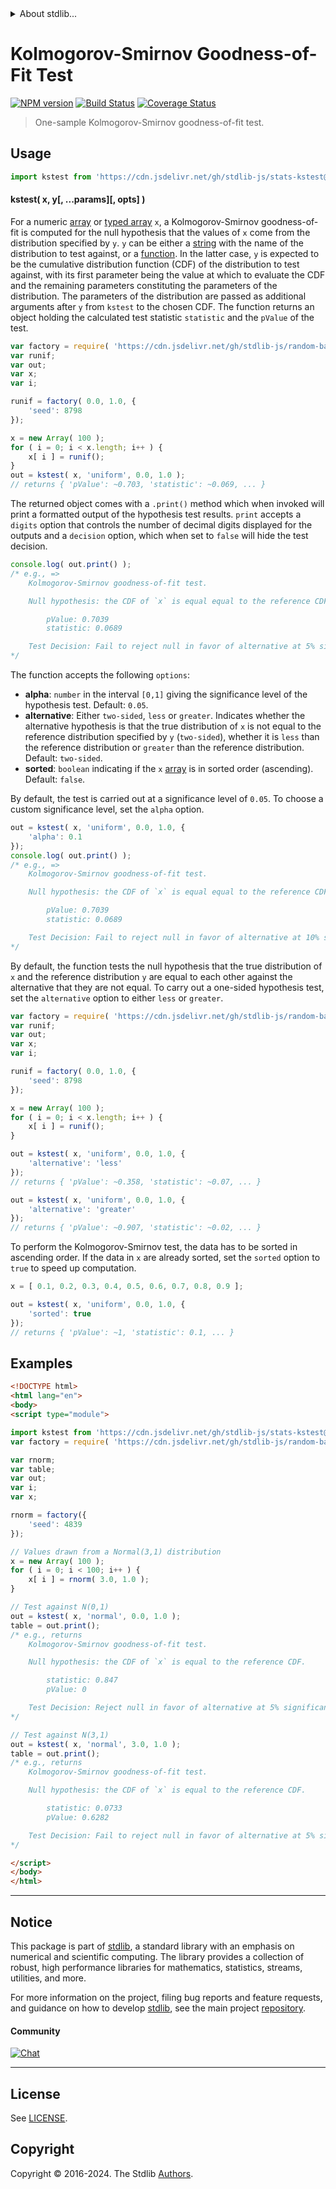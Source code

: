 <!--

@license Apache-2.0

Copyright (c) 2018 The Stdlib Authors.

Licensed under the Apache License, Version 2.0 (the "License");
you may not use this file except in compliance with the License.
You may obtain a copy of the License at

   http://www.apache.org/licenses/LICENSE-2.0

Unless required by applicable law or agreed to in writing, software
distributed under the License is distributed on an "AS IS" BASIS,
WITHOUT WARRANTIES OR CONDITIONS OF ANY KIND, either express or implied.
See the License for the specific language governing permissions and
limitations under the License.

-->


<details>
  <summary>
    About stdlib...
  </summary>
  <p>We believe in a future in which the web is a preferred environment for numerical computation. To help realize this future, we've built stdlib. stdlib is a standard library, with an emphasis on numerical and scientific computation, written in JavaScript (and C) for execution in browsers and in Node.js.</p>
  <p>The library is fully decomposable, being architected in such a way that you can swap out and mix and match APIs and functionality to cater to your exact preferences and use cases.</p>
  <p>When you use stdlib, you can be absolutely certain that you are using the most thorough, rigorous, well-written, studied, documented, tested, measured, and high-quality code out there.</p>
  <p>To join us in bringing numerical computing to the web, get started by checking us out on <a href="https://github.com/stdlib-js/stdlib">GitHub</a>, and please consider <a href="https://opencollective.com/stdlib">financially supporting stdlib</a>. We greatly appreciate your continued support!</p>
</details>

# Kolmogorov-Smirnov Goodness-of-Fit Test

[![NPM version][npm-image]][npm-url] [![Build Status][test-image]][test-url] [![Coverage Status][coverage-image]][coverage-url] <!-- [![dependencies][dependencies-image]][dependencies-url] -->

> One-sample Kolmogorov-Smirnov goodness-of-fit test.



<section class="usage">

## Usage

```javascript
import kstest from 'https://cdn.jsdelivr.net/gh/stdlib-js/stats-kstest@esm/index.mjs';
```

#### kstest( x, y\[, ...params]\[, opts] )

For a numeric [array][mdn-array] or [typed array][mdn-typed-array]
`x`, a Kolmogorov-Smirnov goodness-of-fit is computed for the null hypothesis that the values of `x` come from the distribution specified by `y`. `y` can be either a [string][mdn-string] with the name of the distribution to test against, or a [function][mdn-function]. In the latter case, `y` is expected to be the cumulative distribution function (CDF) of the distribution to test against, with its first parameter being the value at which to evaluate the CDF and the remaining parameters constituting the parameters of the distribution. The parameters of the distribution are passed as additional arguments after `y` from `kstest` to the chosen CDF. The function returns an object holding the calculated test statistic `statistic` and the `pValue` of the test.

```javascript
var factory = require( 'https://cdn.jsdelivr.net/gh/stdlib-js/random-base-uniform' ).factory;
var runif;
var out;
var x;
var i;

runif = factory( 0.0, 1.0, {
    'seed': 8798
});

x = new Array( 100 );
for ( i = 0; i < x.length; i++ ) {
    x[ i ] = runif();
}
out = kstest( x, 'uniform', 0.0, 1.0 );
// returns { 'pValue': ~0.703, 'statistic': ~0.069, ... }
```

The returned object comes with a `.print()` method which when invoked will print a formatted output of the hypothesis test results. `print` accepts a `digits` option that controls the number of decimal digits displayed for the outputs and a `decision` option, which when set to `false` will hide the test decision.

<!-- run-disable -->

```javascript
console.log( out.print() );
/* e.g., =>
    Kolmogorov-Smirnov goodness-of-fit test.

    Null hypothesis: the CDF of `x` is equal equal to the reference CDF.

        pValue: 0.7039
        statistic: 0.0689

    Test Decision: Fail to reject null in favor of alternative at 5% significance level
*/
```

The function accepts the following `options`:

-   **alpha**: `number` in the interval `[0,1]` giving the significance level of the hypothesis test. Default: `0.05`.
-   **alternative**: Either `two-sided`, `less` or `greater`. Indicates whether the alternative hypothesis is that the true distribution of `x` is not equal to the reference distribution specified by `y` (`two-sided`), whether it is `less` than the reference distribution or `greater` than the reference distribution. Default: `two-sided`.
-   **sorted**: `boolean` indicating if the `x` [array][mdn-array] is in sorted order (ascending). Default: `false`.

By default, the test is carried out at a significance level of `0.05`. To choose a custom significance level, set the `alpha` option.

<!-- run-disable -->

```javascript
out = kstest( x, 'uniform', 0.0, 1.0, {
    'alpha': 0.1
});
console.log( out.print() );
/* e.g., =>
    Kolmogorov-Smirnov goodness-of-fit test.

    Null hypothesis: the CDF of `x` is equal equal to the reference CDF.

        pValue: 0.7039
        statistic: 0.0689

    Test Decision: Fail to reject null in favor of alternative at 10% significance level
*/
```

By default, the function tests the null hypothesis that the true distribution of `x` and the reference distribution `y` are equal to each other against the alternative that they are not equal. To carry out a one-sided hypothesis test, set the `alternative` option to either `less` or `greater`.

```javascript
var factory = require( 'https://cdn.jsdelivr.net/gh/stdlib-js/random-base-uniform' ).factory;
var runif;
var out;
var x;
var i;

runif = factory( 0.0, 1.0, {
    'seed': 8798
});

x = new Array( 100 );
for ( i = 0; i < x.length; i++ ) {
    x[ i ] = runif();
}

out = kstest( x, 'uniform', 0.0, 1.0, {
    'alternative': 'less'
});
// returns { 'pValue': ~0.358, 'statistic': ~0.07, ... }

out = kstest( x, 'uniform', 0.0, 1.0, {
    'alternative': 'greater'
});
// returns { 'pValue': ~0.907, 'statistic': ~0.02, ... }
```

To perform the Kolmogorov-Smirnov test, the data has to be sorted in ascending order. If the data in `x` are already sorted, set the `sorted` option to `true` to speed up computation.

```javascript
x = [ 0.1, 0.2, 0.3, 0.4, 0.5, 0.6, 0.7, 0.8, 0.9 ];

out = kstest( x, 'uniform', 0.0, 1.0, {
    'sorted': true
});
// returns { 'pValue': ~1, 'statistic': 0.1, ... }
```

</section>

<!-- /.usage -->

<section class="examples">

## Examples

<!-- eslint no-undef: "error" -->

```html
<!DOCTYPE html>
<html lang="en">
<body>
<script type="module">

import kstest from 'https://cdn.jsdelivr.net/gh/stdlib-js/stats-kstest@esm/index.mjs';
var factory = require( 'https://cdn.jsdelivr.net/gh/stdlib-js/random-base-normal' ).factory;

var rnorm;
var table;
var out;
var i;
var x;

rnorm = factory({
    'seed': 4839
});

// Values drawn from a Normal(3,1) distribution
x = new Array( 100 );
for ( i = 0; i < 100; i++ ) {
    x[ i ] = rnorm( 3.0, 1.0 );
}

// Test against N(0,1)
out = kstest( x, 'normal', 0.0, 1.0 );
table = out.print();
/* e.g., returns
    Kolmogorov-Smirnov goodness-of-fit test.

    Null hypothesis: the CDF of `x` is equal to the reference CDF.

        statistic: 0.847
        pValue: 0

    Test Decision: Reject null in favor of alternative at 5% significance level
*/

// Test against N(3,1)
out = kstest( x, 'normal', 3.0, 1.0 );
table = out.print();
/* e.g., returns
    Kolmogorov-Smirnov goodness-of-fit test.

    Null hypothesis: the CDF of `x` is equal to the reference CDF.

        statistic: 0.0733
        pValue: 0.6282

    Test Decision: Fail to reject null in favor of alternative at 5% significance level
*/

</script>
</body>
</html>
```

</section>

<!-- /.examples -->

<!-- Section for related `stdlib` packages. Do not manually edit this section, as it is automatically populated. -->

<section class="related">

</section>

<!-- /.related -->

<!-- Section for all links. Make sure to keep an empty line after the `section` element and another before the `/section` close. -->


<section class="main-repo" >

* * *

## Notice

This package is part of [stdlib][stdlib], a standard library with an emphasis on numerical and scientific computing. The library provides a collection of robust, high performance libraries for mathematics, statistics, streams, utilities, and more.

For more information on the project, filing bug reports and feature requests, and guidance on how to develop [stdlib][stdlib], see the main project [repository][stdlib].

#### Community

[![Chat][chat-image]][chat-url]

---

## License

See [LICENSE][stdlib-license].


## Copyright

Copyright &copy; 2016-2024. The Stdlib [Authors][stdlib-authors].

</section>

<!-- /.stdlib -->

<!-- Section for all links. Make sure to keep an empty line after the `section` element and another before the `/section` close. -->

<section class="links">

[npm-image]: http://img.shields.io/npm/v/@stdlib/stats-kstest.svg
[npm-url]: https://npmjs.org/package/@stdlib/stats-kstest

[test-image]: https://github.com/stdlib-js/stats-kstest/actions/workflows/test.yml/badge.svg?branch=v0.2.1
[test-url]: https://github.com/stdlib-js/stats-kstest/actions/workflows/test.yml?query=branch:v0.2.1

[coverage-image]: https://img.shields.io/codecov/c/github/stdlib-js/stats-kstest/main.svg
[coverage-url]: https://codecov.io/github/stdlib-js/stats-kstest?branch=main

<!--

[dependencies-image]: https://img.shields.io/david/stdlib-js/stats-kstest.svg
[dependencies-url]: https://david-dm.org/stdlib-js/stats-kstest/main

-->

[chat-image]: https://img.shields.io/gitter/room/stdlib-js/stdlib.svg
[chat-url]: https://app.gitter.im/#/room/#stdlib-js_stdlib:gitter.im

[stdlib]: https://github.com/stdlib-js/stdlib

[stdlib-authors]: https://github.com/stdlib-js/stdlib/graphs/contributors

[umd]: https://github.com/umdjs/umd
[es-module]: https://developer.mozilla.org/en-US/docs/Web/JavaScript/Guide/Modules

[deno-url]: https://github.com/stdlib-js/stats-kstest/tree/deno
[deno-readme]: https://github.com/stdlib-js/stats-kstest/blob/deno/README.md
[umd-url]: https://github.com/stdlib-js/stats-kstest/tree/umd
[umd-readme]: https://github.com/stdlib-js/stats-kstest/blob/umd/README.md
[esm-url]: https://github.com/stdlib-js/stats-kstest/tree/esm
[esm-readme]: https://github.com/stdlib-js/stats-kstest/blob/esm/README.md
[branches-url]: https://github.com/stdlib-js/stats-kstest/blob/main/branches.md

[stdlib-license]: https://raw.githubusercontent.com/stdlib-js/stats-kstest/main/LICENSE

[mdn-array]: https://developer.mozilla.org/en-US/docs/Web/JavaScript/Reference/Global_Objects/Array

[mdn-function]: https://developer.mozilla.org/en-US/docs/Web/JavaScript/Reference/Global_Objects/Function

[mdn-typed-array]: https://developer.mozilla.org/en-US/docs/Web/JavaScript/Typed_arrays

[mdn-string]: https://developer.mozilla.org/en-US/docs/Web/JavaScript/Reference/Global_Objects/String

</section>

<!-- /.links -->
